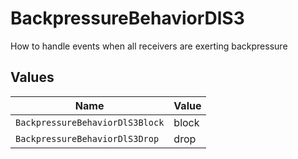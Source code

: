 # BackpressureBehaviorDlS3

How to handle events when all receivers are exerting backpressure


## Values

| Name                            | Value                           |
| ------------------------------- | ------------------------------- |
| `BackpressureBehaviorDlS3Block` | block                           |
| `BackpressureBehaviorDlS3Drop`  | drop                            |